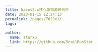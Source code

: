 ```yaml
---
title: Nacos2.x核心架构源码剖析
date: 2023-01-15 12:24:13
permalink: /pages/7829e1/
tags:
  - 
author: 
  name: starxu
  link: https://github.com/SnailRunStar
---
```

